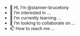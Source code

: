 - 👋 Hi, I’m @stanner-brucetony
- 👀 I’m interested in ...
- 🌱 I’m currently learning ...
- 💞️ I’m looking to collaborate on ...
- 📫 How to reach me ...

<!---
stanner-brucetony/stanner-brucetony is a ✨ special ✨ repository because its `README.md` (this file) appears on your GitHub profile.
You can click the Preview link to take a look at your changes.
--->
